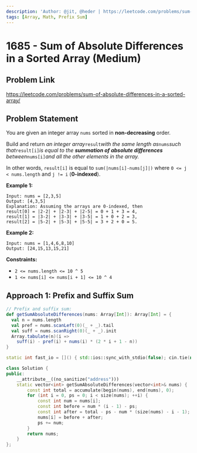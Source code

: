 ```yaml
---
description: 'Author: @jit, @heder | https://leetcode.com/problems/sum-of-absolute-differences-in-a-sorted-array/'
tags: [Array, Math, Prefix Sum]
---
```


# 1685 - Sum of Absolute Differences in a Sorted Array (Medium) 

## Problem Link

https://leetcode.com/problems/sum-of-absolute-differences-in-a-sorted-array/

## Problem Statement

You are given an integer array `nums` sorted in **non-decreasing** order.

Build and return *an integer array*`result`*with the same length as*`nums`*such that*`result[i]`*is equal to the **summation of absolute differences** between*`nums[i]`*and all the other elements in the array.*

In other words, `result[i]` is equal to `sum(|nums[i]-nums[j]|)` where `0 <= j < nums.length` and `j != i` (**0-indexed**).

**Example 1:**

```
Input: nums = [2,3,5]
Output: [4,3,5]
Explanation: Assuming the arrays are 0-indexed, then
result[0] = |2-2| + |2-3| + |2-5| = 0 + 1 + 3 = 4,
result[1] = |3-2| + |3-3| + |3-5| = 1 + 0 + 2 = 3,
result[2] = |5-2| + |5-3| + |5-5| = 3 + 2 + 0 = 5.
```

**Example 2:**

```
Input: nums = [1,4,6,8,10]
Output: [24,15,13,15,21]
```

**Constraints:**

- `2 <= nums.length <= 10 ^ 5`
- `1 <= nums[i] <= nums[i + 1] <= 10 ^ 4`

## Approach 1: Prefix and Suffix Sum

<Tabs>
<TabItem value="scala" label="Scala">
<SolutionAuthor name="@jit"/>

```scala
// Prefix and suffix sum:
def getSumAbsoluteDifferences(nums: Array[Int]): Array[Int] = {
  val n = nums.length
  val pref = nums.scanLeft(0)(_ + _).tail
  val suff = nums.scanRight(0)(_ + _).init
  Array.tabulate(n)(i =>
    suff(i) - pref(i) + nums(i) * (2 * i + 1 - n))
}
```

</TabItem>

<TabItem value="cpp" label="C++">
<SolutionAuthor name="@heder"/>

```cpp
static int fast_io = []() { std::ios::sync_with_stdio(false); cin.tie(nullptr); cout.tie(nullptr); return 0; }();

class Solution {
public:
    __attribute__((no_sanitize("address")))
    static vector<int> getSumAbsoluteDifferences(vector<int>& nums) {
        const int total = accumulate(begin(nums), end(nums), 0);
        for (int i = 0, ps = 0; i < size(nums); ++i) {
            const int num = nums[i];
            const int before = num * (i - 1) - ps;
            const int after = total - ps - num * (size(nums) - i - 1);
            nums[i] = before + after;
            ps += num;
        }
        return nums;
    }
};
```

</TabItem>
</Tabs>